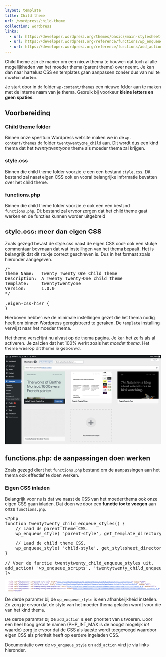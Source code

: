 ```yaml
---
layout: template
title: Child theme
url: /wordpress/child-theme
collection: wordpress
links:
  - url: https://developer.wordpress.org/themes/basics/main-stylesheet-style-css/
  - url: https://developer.wordpress.org/reference/functions/wp_enqueue_style/
  - url: https://developer.wordpress.org/reference/functions/add_action/
---
```

Child theme zijn dé manier om een nieuw thema te bouwen dat toch al alle mogelijkheden van het moeder thema (parent theme) over neemt. Je kan dan naar hartelust CSS en templates gaan aanpassen zonder dus van nul te moeten starten.

Je start door in de folder <code>wp-content/themes</code> een nieuwe folder aan te maken met de interne naam van je thema. Gebruik bij voorkeur <strong>kleine letters en geen spaties</strong>.

## Voorbereiding

### Child theme folder
Binnen onze speeltuin Wordpress website maken we in de <code>wp-content/themes</code> de folder <code>twentywentyone_child</code> aan. Dit wordt dus een kind thema dat het <em>twentytwentyone</em> theme als moeder thema zal krijgen.

### style.css
Binnen die child theme folder voorzie je een een bestand <code>style.css</code>. Dit bestand zal naast eigen CSS ook en vooral belangrijke informatie bevatten over het child theme.

### functions.php
Binnen die child theme folder voorzie je ook een een bestand <code>functions.php</code>. Dit bestand zal ervoor zorgen dat het child theme gaat werken en de functies kunnen worden uitgebreid

## style.css: meer dan eigen CSS
Zoals gezegd bevast de style.css naast de eigen CSS code ook een stukje commentaar bovenaan dat wat instellingen van het thema bepaalt. Het is belangrijk dat dit stukje correct geschreven is. Dus in het formaat zoals hieronder aangegeven.

<pre>
/*
Theme Name:   Twenty Twenty One Child Theme
Description:  A Twenty Twenty-One child theme 
Template:     twentytwentyone
Version:      1.0.0
*/

.eigen-css-hier {
}
</pre>

Hierboven hebben we de minimale instellingen gezet die het thema nodig heeft om binnen Wordpress geregistreerd te geraken. 
De <code>template</code> installing verwijst naar het moeder thema.

Het theme verschijnt nu alvast op de thema pagina. Je kan het zelfs als al activeren. Je zal zien dat het 100% werkt zoals het <em>moeder thema</em>. Het thema waarop dit thema is gebouwd.

<img src="images/child_theme_ready.jpg" />


## functions.php: de aanpassingen doen werken

Zoals gezegd dient het <code>functions.php</code> bestand om de aanpassingen aan het thema ook effectief te doen werken.

### Eigen CSS inladen

Belangrijk voor nu is dat we naast de CSS van het moeder thema ook onze eigen CSS gaan inladen. Dat doen we door een <strong>functie toe te voegen</strong> aan onze <code>functions.php</code>.

<pre>
&lt;?php
function twentytwenty_child_enqueue_styles() {
    // Laad de parent theme CSS.
    wp_enqueue_style( 'parent-style', get_template_directory_uri() . '/style.css' );

    // Laad de child theme CSS.
    wp_enqueue_style( 'child-style', get_stylesheet_directory_uri() . '/style.css', array('parent-style') ); 
}

// Voer de functie twentytwenty_child_enqueue_styles uit.
add_action( 'wp_enqueue_scripts', 'twentytwenty_child_enqueue_styles', PHP_INT_MAX );
?&gt;
</pre>

<img src="images/child_theme_css_geladen.jpg" />

De derde paramter bij de <code>wp_enqueue_style</code> is een afhankelijkheid instellen. Zo zorg je ervoor dat de style van het moeder thema geladen wordt voor die van het kind thema.

De derde paramter bij de <code>add_action</code> is een prioriteit van uitvoeren. Door een heel hoog getal te namen (PHP_INT_MAX is de hoogst mogelijk <em>int</em> waarde) zorg je ervoor dat de CSS als laatste wordt toegevoegd waardoor eigen CSS als prioriteit heeft op eerdere ingeladen CSS.

Documentatie over de <code>wp_enqueue_style</code> en <code>add_action</code> vind je via links hieronder.

